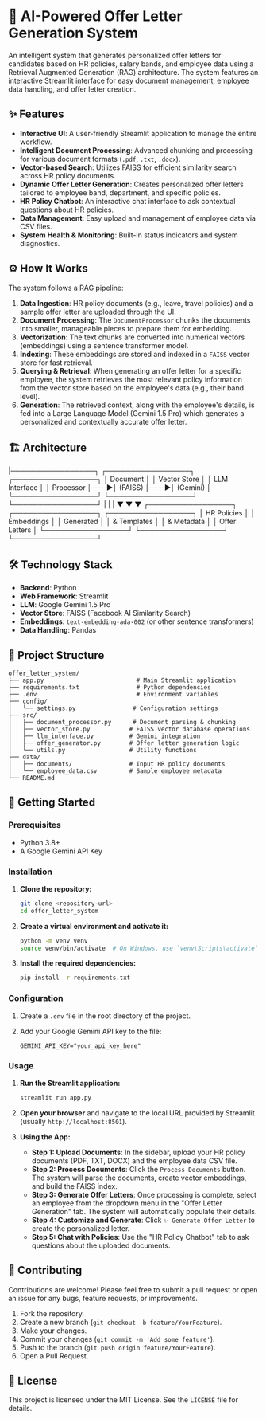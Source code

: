 # 🤖 AI-Powered Offer Letter Generation System

An intelligent system that generates personalized offer letters for candidates based on HR policies, salary bands, and employee data using a Retrieval Augmented Generation (RAG) architecture. The system features an interactive Streamlit interface for easy document management, employee data handling, and offer letter creation.

## ✨ Features

-   **Interactive UI**: A user-friendly Streamlit application to manage the entire workflow.
-   **Intelligent Document Processing**: Advanced chunking and processing for various document formats (`.pdf`, `.txt`, `.docx`).
-   **Vector-based Search**: Utilizes FAISS for efficient similarity search across HR policy documents.
-   **Dynamic Offer Letter Generation**: Creates personalized offer letters tailored to employee band, department, and specific policies.
-   **HR Policy Chatbot**: An interactive chat interface to ask contextual questions about HR policies.
-   **Data Management**: Easy upload and management of employee data via CSV files.
-   **System Health & Monitoring**: Built-in status indicators and system diagnostics.

## ⚙️ How It Works

The system follows a RAG pipeline:

1.  **Data Ingestion**: HR policy documents (e.g., leave, travel policies) and a sample offer letter are uploaded through the UI.
2.  **Document Processing**: The `DocumentProcessor` chunks the documents into smaller, manageable pieces to prepare them for embedding.
3.  **Vectorization**: The text chunks are converted into numerical vectors (embeddings) using a sentence transformer model.
4.  **Indexing**: These embeddings are stored and indexed in a `FAISS` vector store for fast retrieval.
5.  **Querying & Retrieval**: When generating an offer letter for a specific employee, the system retrieves the most relevant policy information from the vector store based on the employee's data (e.g., their band level).
6.  **Generation**: The retrieved context, along with the employee's details, is fed into a Large Language Model (Gemini 1.5 Pro) which generates a personalized and contextually accurate offer letter.

## 🏗️ Architecture

|─────────────────┐    ┌─────────────────┐    ┌─────────────────┐
│   Document      │    │   Vector Store  │    │   LLM Interface │
│   Processor     │───▶│   (FAISS)      │───▶│   (Gemini)      │
└─────────────────┘    └─────────────────┘    └─────────────────┘
|                        |                           |
▼                        ▼                           ▼
┌─────────────────┐    ┌─────────────────┐    ┌─────────────────┐
│   HR Policies   │    │   Embeddings    │    │   Generated     │
│   & Templates   │    │   & Metadata    │    │   Offer Letters │
└─────────────────┘    └─────────────────┘    └─────────────────┘

## 🛠️ Technology Stack

-   **Backend**: Python
-   **Web Framework**: Streamlit
-   **LLM**: Google Gemini 1.5 Pro
-   **Vector Store**: FAISS (Facebook AI Similarity Search)
-   **Embeddings**: `text-embedding-ada-002` (or other sentence transformers)
-   **Data Handling**: Pandas

## 📁 Project Structure

```
offer_letter_system/
├── app.py                          # Main Streamlit application
├── requirements.txt                # Python dependencies
├── .env                            # Environment variables
├── config/
│   └── settings.py                # Configuration settings
├── src/
│   ├── document_processor.py      # Document parsing & chunking
│   ├── vector_store.py           # FAISS vector database operations
│   ├── llm_interface.py          # Gemini integration
│   ├── offer_generator.py        # Offer letter generation logic
│   └── utils.py                  # Utility functions
├── data/
│   ├── documents/                # Input HR policy documents
│   └── employee_data.csv         # Sample employee metadata
└── README.md
```

## 🚀 Getting Started

### Prerequisites

-   Python 3.8+
-   A Google Gemini API Key

### Installation

1.  **Clone the repository:**
    ```bash
    git clone <repository-url>
    cd offer_letter_system
    ```

2.  **Create a virtual environment and activate it:**
    ```bash
    python -m venv venv
    source venv/bin/activate  # On Windows, use `venv\Scripts\activate`
    ```

3.  **Install the required dependencies:**
    ```bash
    pip install -r requirements.txt
    ```

### Configuration

1.  Create a `.env` file in the root directory of the project.
2.  Add your Google Gemini API key to the file:

    ```env
    GEMINI_API_KEY="your_api_key_here"
    ```

### Usage

1.  **Run the Streamlit application:**
    ```bash
    streamlit run app.py
    ```

2.  **Open your browser** and navigate to the local URL provided by Streamlit (usually `http://localhost:8501`).

3.  **Using the App:**
    -   **Step 1: Upload Documents**: In the sidebar, upload your HR policy documents (PDF, TXT, DOCX) and the employee data CSV file.
    -   **Step 2: Process Documents**: Click the `Process Documents` button. The system will parse the documents, create vector embeddings, and build the FAISS index.
    -   **Step 3: Generate Offer Letters**: Once processing is complete, select an employee from the dropdown menu in the "Offer Letter Generation" tab. The system will automatically populate their details.
    -   **Step 4: Customize and Generate**: Click `✨ Generate Offer Letter` to create the personalized letter.
    -   **Step 5: Chat with Policies**: Use the "HR Policy Chatbot" tab to ask questions about the uploaded documents.

## 🤝 Contributing

Contributions are welcome! Please feel free to submit a pull request or open an issue for any bugs, feature requests, or improvements.

1.  Fork the repository.
2.  Create a new branch (`git checkout -b feature/YourFeature`).
3.  Make your changes.
4.  Commit your changes (`git commit -m 'Add some feature'`).
5.  Push to the branch (`git push origin feature/YourFeature`).
6.  Open a Pull Request.

## 📜 License

This project is licensed under the MIT License. See the `LICENSE` file for details.